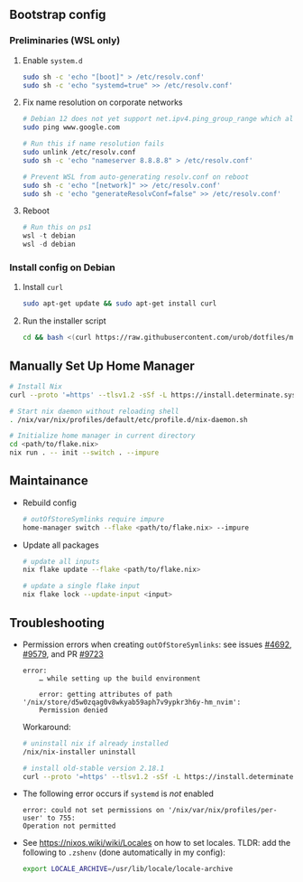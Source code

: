 ## Bootstrap config

### Preliminaries (WSL only)

1. Enable `system.d`

   ```sh
   sudo sh -c 'echo "[boot]" > /etc/resolv.conf'
   sudo sh -c 'echo "systemd=true" >> /etc/resolv.conf'
   ```

2. Fix name resolution on corporate networks

   ```sh
   # Debian 12 does not yet support net.ipv4.ping_group_range which allows non-root pings
   sudo ping www.google.com

   # Run this if name resolution fails
   sudo unlink /etc/resolv.conf
   sudo sh -c 'echo "nameserver 8.8.8.8" > /etc/resolv.conf'

   # Prevent WSL from auto-generating resolv.conf on reboot
   sudo sh -c 'echo "[network]" >> /etc/resolv.conf'
   sudo sh -c 'echo "generateResolvConf=false" >> /etc/resolv.conf'
   ```

3. Reboot

   ```ps1
   # Run this on ps1
   wsl -t debian
   wsl -d debian
   ```

### Install config on Debian

1. Install `curl`

   ```sh
   sudo apt-get update && sudo apt-get install curl
   ```

2. Run the installer script

   ```sh
   cd && bash <(curl https://raw.githubusercontent.com/urob/dotfiles/main/bootstrap.sh)
   ```

## Manually Set Up Home Manager

```sh
# Install Nix
curl --proto '=https' --tlsv1.2 -sSf -L https://install.determinate.systems/nix | sh -s -- install

# Start nix daemon without reloading shell
. /nix/var/nix/profiles/default/etc/profile.d/nix-daemon.sh

# Initialize home manager in current directory
cd <path/to/flake.nix>
nix run . -- init --switch . --impure
```

## Maintainance

- Rebuild config

  ```sh
  # outOfStoreSymlinks require impure
  home-manager switch --flake <path/to/flake.nix> --impure
  ```

- Update all packages

  ```sh
  # update all inputs
  nix flake update --flake <path/to/flake.nix>

  # update a single flake input
  nix flake lock --update-input <input>
  ```

## Troubleshooting

- Permission errors when creating `outOfStoreSymlinks`: see issues
  [#4692](https://github.com/nix-community/home-manager/issues/4692),
  [#9579](https://github.com/NixOS/nix/issues/9579), and PR
  [#9723](https://github.com/NixOS/nix/pull/9723)

  ```
  error:
      … while setting up the build environment

      error: getting attributes of path '/nix/store/d5w0zqag0v8wkyab59aph7v9ypkr3h6y-hm_nvim':
      Permission denied
  ```

  Workaround:

  ```sh
  # uninstall nix if already installed
  /nix/nix-installer uninstall

  # install old-stable version 2.18.1
  curl --proto '=https' --tlsv1.2 -sSf -L https://install.determinate.systems/nix | sh -s -- install --nix-package-url https://releases.nixos.org/nix/nix-2.18.1/nix-2.18.1-x86_64-linux.tar.xz
  ```

- The following error occurs if `systemd` is _not_ enabled

  ```
  error: could not set permissions on '/nix/var/nix/profiles/per-user' to 755:
  Operation not permitted
  ```

- See https://nixos.wiki/wiki/Locales on how to set locales. TLDR: add the
  following to `.zshenv` (done automatically in my config):

  ```sh
  export LOCALE_ARCHIVE=/usr/lib/locale/locale-archive
  ```
